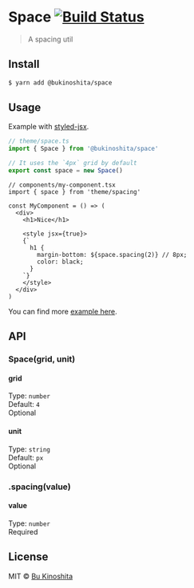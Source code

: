 # Space [![Build Status](https://travis-ci.org/bukinoshita/space.svg?branch=master)](https://travis-ci.org/bukinoshita/space)

> A spacing util

## Install

```bash
$ yarn add @bukinoshita/space
```

## Usage

Example with [styled-jsx](https://github.com/zeit/styled-jsx).

```ts
// theme/space.ts
import { Space } from '@bukinoshita/space'

// It uses the `4px` grid by default
export const space = new Space()
```

```tsx
// components/my-component.tsx
import { space } from 'theme/spacing'

const MyComponent = () => (
  <div>
    <h1>Nice</h1>

    <style jsx={true}>
    {`
      h1 {
        margin-bottom: ${space.spacing(2)} // 8px;
        color: black;
      }
    `}
    </style>
  </div>
)
```

You can find more [example here](/examples).

## API

### Space(grid, unit)

#### grid

Type: `number`<br />
Default: `4`<br />
Optional

#### unit

Type: `string`<br />
Default: `px`<br />
Optional

### .spacing(value)

#### value

Type: `number`<br />
Required

## License

MIT © [Bu Kinoshita](https://bukinoshita.com)
